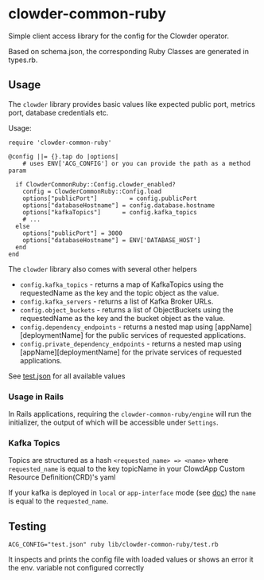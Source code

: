 clowder-common-ruby
=================

Simple client access library for the config for the Clowder operator.

Based on schema.json, the corresponding Ruby Classes are generated in types.rb.

Usage
-----

The `clowder` library provides basic values like expected public port, metrics port,
database credentials etc.

Usage:

```
require 'clowder-common-ruby'

@config ||= {}.tap do |options|
    # uses ENV['ACG_CONFIG'] or you can provide the path as a method param

  if ClowderCommonRuby::Config.clowder_enabled?
    config = ClowderCommonRuby::Config.load
    options["publicPort"]         = config.publicPort
    options["databaseHostname"] = config.database.hostname
    options["kafkaTopics"]      = config.kafka_topics
    # ...
  else
    options["publicPort"] = 3000
    options["databaseHostname"] = ENV['DATABASE_HOST']
  end
end
```

The ``clowder`` library also comes with several other helpers

* ``config.kafka_topics`` - returns a map of KafkaTopics using the requestedName
  as the key and the topic object as the value.
* ``config.kafka_servers`` - returns a list of Kafka Broker URLs.
* ``config.object_buckets`` - returns a list of ObjectBuckets using the requestedName
  as the key and the bucket object as the value.
* ``config.dependency_endpoints`` - returns a nested map using \[appName\]\[deploymentName\]
  for the public services of requested applications.
* ``config.private_dependency_endpoints`` - returns a nested map using \[appName\]\[deploymentName\]
  for the private services of requested applications.


See [test.json](test.json) for all available values

### Usage in Rails 

In Rails applications, requiring the ```clowder-common-ruby/engine``` will run the initializer, the output of which will be accessible under ```Settings```.  

### Kafka Topics

Topics are structured as a hash `<requested_name> => <name>`
where `requested_name` is equal to the key topicName in your ClowdApp Custom Resource Definition(CRD)'s yaml

If your kafka is deployed in `local` or `app-interface` mode (see [doc](https://clowder-operator.readthedocs.io/en/latest/providers/kafka.html))
the `name` is equal to the `requested_name`.

Testing
-------

`ACG_CONFIG="test.json" ruby lib/clowder-common-ruby/test.rb`

It inspects and prints the config file with loaded values or shows an error it the env. variable not configured correctly
